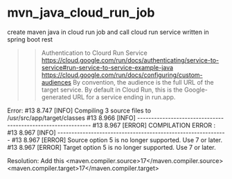 # mvn_java_cloud_run_job
create maven java in cloud run job and call cloud run service written in spring boot rest


>>Authentication to Clourd Run Service
https://cloud.google.com/run/docs/authenticating/service-to-service#run-service-to-service-example-java
https://cloud.google.com/run/docs/configuring/custom-audiences
By convention, the audience is the full URL of the target service. By default in Cloud Run, this is the Google-generated URL for a service ending in run.app.

Error:
#13 8.747 [INFO] Compiling 3 source files to /usr/src/app/target/classes
#13 8.966 [INFO] -------------------------------------------------------------
#13 8.967 [ERROR] COMPILATION ERROR :
#13 8.967 [INFO] -------------------------------------------------------------
#13 8.967 [ERROR] Source option 5 is no longer supported. Use 7 or later.
#13 8.967 [ERROR] Target option 5 is no longer supported. Use 7 or later.

Resolution:
Add this
    <properties>
       <maven.compiler.source>17</maven.compiler.source>
       <maven.compiler.target>17</maven.compiler.target>
    </properties>